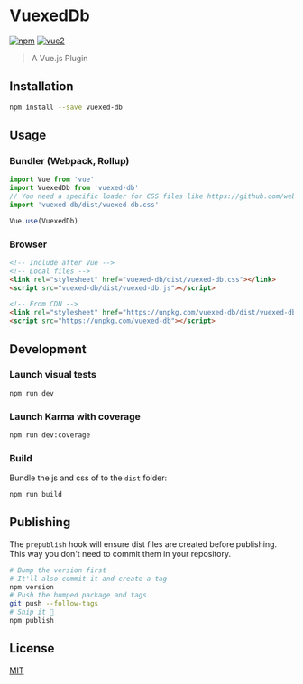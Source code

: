 # VuexedDb

[![npm](https://img.shields.io/npm/v/vuexed-db.svg)](https://www.npmjs.com/package/vuexed-db) [![vue2](https://img.shields.io/badge/vue-2.x-brightgreen.svg)](https://vuejs.org/)

> A Vue.js Plugin

## Installation

```bash
npm install --save vuexed-db
```

## Usage

### Bundler (Webpack, Rollup)

```js
import Vue from 'vue'
import VuexedDb from 'vuexed-db'
// You need a specific loader for CSS files like https://github.com/webpack/css-loader
import 'vuexed-db/dist/vuexed-db.css'

Vue.use(VuexedDb)
```

### Browser

```html
<!-- Include after Vue -->
<!-- Local files -->
<link rel="stylesheet" href="vuexed-db/dist/vuexed-db.css"></link>
<script src="vuexed-db/dist/vuexed-db.js"></script>

<!-- From CDN -->
<link rel="stylesheet" href="https://unpkg.com/vuexed-db/dist/vuexed-db.css"></link>
<script src="https://unpkg.com/vuexed-db"></script>
```

## Development

### Launch visual tests

```bash
npm run dev
```

### Launch Karma with coverage

```bash
npm run dev:coverage
```

### Build

Bundle the js and css of to the `dist` folder:

```bash
npm run build
```


## Publishing

The `prepublish` hook will ensure dist files are created before publishing. This
way you don't need to commit them in your repository.

```bash
# Bump the version first
# It'll also commit it and create a tag
npm version
# Push the bumped package and tags
git push --follow-tags
# Ship it 🚀
npm publish
```

## License

[MIT](http://opensource.org/licenses/MIT)
